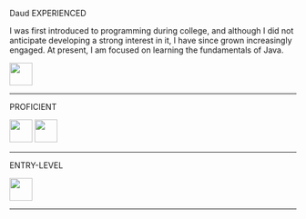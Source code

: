 Daud
EXPERIENCED
<p>
  I was first introduced to programming during college, and although I did not anticipate developing a strong interest in it, I have since grown increasingly engaged. At present, I am focused on learning the fundamentals of Java.
</p>
<p align="left">
  <img src="https://cdn.jsdelivr.net/gh/devicons/devicon@latest/icons/windows11/windows11-original.svg" width = "40"/>
</p>


---

PROFICIENT
<p align="left">
<img src="https://cdn.jsdelivr.net/gh/devicons/devicon/icons/visualstudio/visualstudio-plain.svg" width="40"/>
<img src="https://cdn.jsdelivr.net/gh/devicons/devicon@latest/icons/java/java-original-wordmark.svg" width="40"/>
</p>

---

ENTRY-LEVEL
<p align="left">
  <img src="https://cdn.jsdelivr.net/gh/devicons/devicon/icons/python/python-original.svg" width="40"/> 
</p>

---
